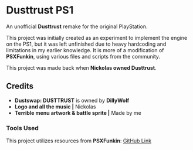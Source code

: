 # Dusttrust PS1  
An unofficial **Dusttrust** remake for the original PlayStation.  

This project was initially created as an experiment to implement the engine on the PS1, but it was left unfinished due to heavy hardcoding and limitations in my earlier knowledge. It is more of a modification of **PSXFunkin**, using various files and scripts from the community.  

This project was made back when **Nickolas owned Dusttrust**.  

## Credits  
- **Dustswap: DUSTTRUST** is owned by **DillyWolf**  
- **Logo and all the music |** Nickolas
- **Terrible menu artwork & battle sprite |** Made by me

### Tools Used  
This project utilizes resources from **PSXFunkin**: [GitHub Link](https://github.com/cuckydev/PSXFunkin)  
